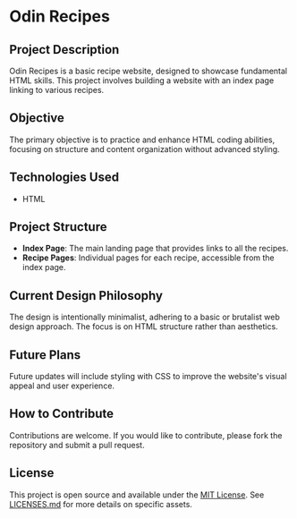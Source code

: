 # Odin Recipes

## Project Description
Odin Recipes is a basic recipe website, designed to showcase fundamental HTML skills. This project involves building a website with an index page linking to various recipes.

## Objective
The primary objective is to practice and enhance HTML coding abilities, focusing on structure and content organization without advanced styling.

## Technologies Used
- HTML

## Project Structure
- **Index Page**: The main landing page that provides links to all the recipes.
- **Recipe Pages**: Individual pages for each recipe, accessible from the index page.

## Current Design Philosophy
The design is intentionally minimalist, adhering to a basic or brutalist web design approach. The focus is on HTML structure rather than aesthetics.

## Future Plans
Future updates will include styling with CSS to improve the website's visual appeal and user experience.

## How to Contribute
Contributions are welcome. If you would like to contribute, please fork the repository and submit a pull request.

## License
This project is open source and available under the [MIT License](https://opensource.org/licenses/MIT). See [LICENSES.md](LICENSES.md) for more details on specific assets.
